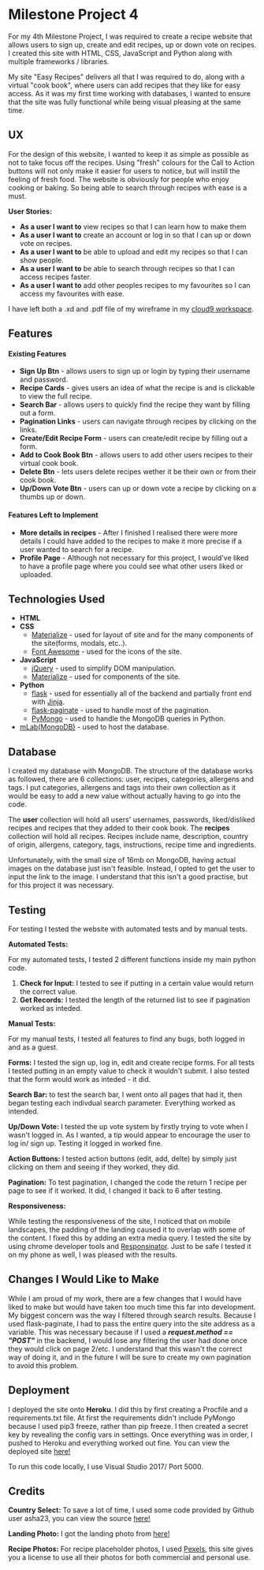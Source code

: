 # Milestone Project 4
For my 4th Milestone Project, I was required to create a recipe website that allows users to sign up, create and edit recipes, up or down vote on recipes.
I created this site with HTML, CSS, JavaScript and Python along with multiple frameworks / libraries.

My site "Easy Recipes" delivers all that I was required to do, along with a virtual "cook book", where users can add recipes that they like for easy access.
As it was my first time working with databases, I wanted to ensure that the site was fully functional while being visual pleasing at the same time.

## UX
For the design of this website, I wanted to keep it as simple as possible as not to take focus off the recipes. Using "fresh" colours for the Call to Action buttons will not only 
make it easier for users to notice, but will instill the feeling of fresh food. The website is obviously for people who enjoy cooking or baking. So being able to search through recipes
with ease is a must.

**User Stories:**
* **As a user I want to** view recipes so that I can learn how to make them
* **As a user I want to** create an account or log in so that I can up or down vote on recipes.
* **As a user I want to** be able to upload and edit my recipes so that I can show people.
* **As a user I want to** be able to search through recipes so that I can access recipes faster.
* **As a user I want to** add other peoples recipes to my favourites so I can access my favourites with ease.

I have left both a .xd and .pdf file of my wireframe in my [cloud9 workspace](https://ide.c9.io/khalemc/milestone-project-4).

## Features
#### Existing Features
* **Sign Up Btn** - allows users to sign up or login by typing their username and password.
* **Recipe Cards** - gives users an idea of what the recipe is and is clickable to view the full recipe.
* **Search Bar** - allows users to quickly find the recipe they want by filling out a form.
* **Pagination Links** - users can navigate through recipes by clicking on the links.
* **Create/Edit Recipe Form** - users can create/edit recipe by filling out a form.
* **Add to Cook Book Btn** - allows users to add other users recipes to their virtual cook book.
* **Delete Btn** - lets users delete recipes wether it be their own or from their cook book.
* **Up/Down Vote Btn** - users can up or down vote a recipe by clicking on a thumbs up or down.

#### Features Left to Implement
* **More details in recipes** - After I finished I realised there were more details I could have added to the recipes to make it more precise if a user wanted to search for a recipe.
* **Profile Page** - Although not necessary for this project, I would've liked to have a profile page where you could see what other users liked or uploaded.

## Technologies Used
* **HTML**
* **CSS**
  * [Materialize](https://materializecss.com/) - used for layout of site and for the many components of the site(forms, modals, etc..).
  * [Font Awesome](https://fontawesome.com/) - used for the icons of the site.
* **JavaScript**
  * [jQuery](https://jquery.com/) - used to simplify DOM manipulation.
  * [Materialize](https://materializecss.com/) - used for components of the site.
* **Python**
  * [flask](http://flask.pocoo.org/) - used for essentially all of the backend and partially front end with [Jinja](http://jinja.pocoo.org/).
  * [flask-paginate](https://pythonhosted.org/Flask-paginate/) - used to handle most of the pagination.
  * [PyMongo](https://flask-pymongo.readthedocs.io/en/latest/) - used to handle the MongoDB queries in Python.
* [mLab(MongoDB)](https://mlab.com/) - used to host the database.

## Database
I created my database with MongoDB. The structure of the database works as followed, there are 6 collections: user, recipes, categories, allergens and tags. I put categories, allergens and tags into their own collection
as it would be easy to add a new value without actually having to go into the code.

The **user** collection will hold all users' usernames, passwords, liked/disliked recipes and recipes that they added to their cook book.
The **recipes** collection will hold all recipes. Recipes include name, description, country of origin, allergens, category, tags, instructions, recipe time and ingredients.

Unfortunately, with the small size of 16mb on MongoDB, having actual images on the database just isn't feasible. Instead, I opted to get the user to input the link to the image. I understand that this isn't a good practise,
but for this project it was necessary.

## Testing
For testing I tested the website with automated tests and by manual tests.

**Automated Tests:**

For my automated tests, I tested 2 different functions inside my main python code.

1. **Check for Input:** I tested to see if putting in a certain value would return the correct value.
2. **Get Records:** I tested the length of the returned list to see if pagination worked as inteded.

**Manual Tests:**

For my manual tests, I tested all features to find any bugs, both logged in and as a guest.

**Forms:** I tested the sign up, log in, edit and create recipe forms. For all tests I tested putting in an empty value to check it wouldn't submit. I also tested that the form would work as inteded - it did.

**Search Bar:** to test the search bar, I went onto all pages that had it, then began testing each indivdual search parameter. Everything worked as intended.

**Up/Down Vote:** I tested the up vote system by firstly trying to vote when I wasn't logged in. As I wanted, a tip would appear to encourage the user to log in/ sign up. Testing it logged in worked fine.

**Action Buttons:** I tested action buttons (edit, add, delte) by simply just clicking on them and seeing if they worked, they did.

**Pagination:** To test pagination, I changed the code the return 1 recipe per page to see if it worked. It did, I changed it back to 6 after testing.

**Responsiveness:**

While testing the responsiveness of the site, I noticed that on mobile landscapes, the padding of the landing caused it to overlap with some of the content. I fixed this by adding an extra media query. I tested 
the site by using chrome developer tools and [Responsinator](https://www.responsinator.com/). Just to be safe I tested it on my phone as well, I was pleased with the results.

## Changes I Would Like to Make
While I am proud of my work, there are a few changes that I would have liked to make but would have taken too much time this far into development. My biggest concern was the way I filtered through search results. Because I used flask-paginate,
I had to pass the entire query into the site address as a variable. This was necessary because if I used a __*request.method == "POST"*__ in the backend, I would lose any filtering the user had done once they would click on page 2/etc. I understand
that this wasn't the correct way of doing it, and in the future I will be sure to create my own pagination to avoid this problem.

## Deployment
I deployed the site onto **Heroku**. I did this by first creating a Procfile and a requirements.txt file. At first the requirements didn't include PyMongo because I used pip3 freeze, rather than pip freeze. 
I then created a secret key by revealing the config vars in settings. Once everything was in order, I pushed to Heroku and everything worked out fine. You can view the deployed site [here!](https://khalem-milestone-4.herokuapp.com/)

To run this code locally, I use Visual Studio 2017/ Port 5000.


## Credits
**Country Select:** To save a lot of time, I used some code provided by Github user asha23, you can view the source [here!](https://gist.github.com/asha23/6112572)

**Landing Photo:** I got the landing photo from [here!](https://www.pexels.com/photo/spinach-chicken-pomegranate-salad-5938/)

**Recipe Photos:** For recipe placeholder photos, I used [Pexels](https://www.pexels.com/), this site gives you a license to use all their photos for both commercial and personal use.
